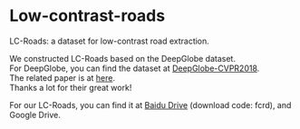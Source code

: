 # Low-contrast-roads
LC-Roads: a dataset for low-contrast road extraction.

We constructed LC-Roads based on the DeepGlobe dataset. <br>
For DeepGlobe, you can find the dataset at [DeepGlobe-CVPR2018](http://deepglobe.org/challenge.html). <br>
The related paper is at [here](https://openaccess.thecvf.com/content_cvpr_2018_workshops/papers/w4/Demir_DeepGlobe_2018_A_CVPR_2018_paper.pdf). <br>
Thanks a lot for their great work!

For our LC-Roads, you can find it at [Baidu Drive](https://pan.baidu.com/s/1gsIckLO9shqfAzznQizZKA?pwd=fcrd) (download code: fcrd), and Google Drive.
